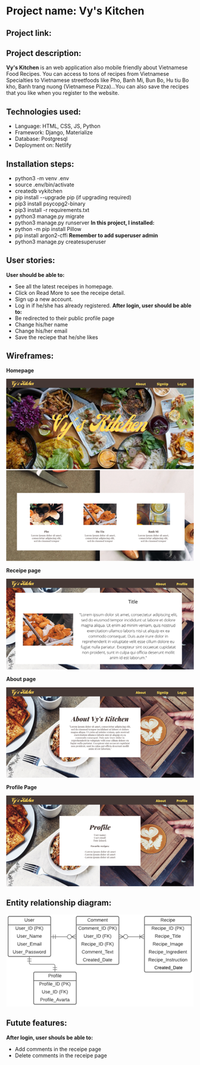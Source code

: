 # Project name: Vy's Kitchen

## Project link: 

## Project description:
**Vy's Kitchen** is an web application also mobile friendly about Vietnamese Food Recipes. You can access to tons of recipes from Vietnamese Specialties to Vietnamese streetfoods like Pho, Banh Mi, Bun Bo, Hu tiu Bo kho, Banh trang nuong (Vietnamese Pizza)...You can also save the recipes that you like when you register to the website.


## Technologies used:
- Language: HTML, CSS, JS, Python
- Framework: Django, Materialize
- Database: Postgresql
- Deployment on: Netlify 

## Installation steps:
- python3 -m venv .env
- source .env/bin/activate
- createdb vykitchen
- pip install --upgrade pip (if upgrading required)
- pip3 install psycopg2-binary
- pip3 install -r requirements.txt
- python3 manage.py migrate
- python3 manage.py runserver
**In this project, I installed:**
- python -m pip install Pillow 
- pip install argon2-cffi
**Remember to add superuser admin**
- python3 manage.py createsuperuser

## User stories:
**User should be able to:**
- See all the latest receipes in homepage.
- Click on Read More to see the receipe detail.
- Sign up a new account.
- Log in if he/she has already registered.
**After login, user should be able to:**
- Be redirected to their public profile page
- Change his/her name
- Change his/her email
- Save the reciepe that he/she likes

## Wireframes:

**Homepage**

<img src="images/home.png">

<img src="images/home1.png">

**Receipe page**

<img src="images/receipe.png">

**About page**

<img src="images/about.png">

**Profile Page**

<img src="images/profile.png">


## Entity relationship diagram:

<img src="images/erd.png">

## Futute features:
**After login, user shouls be able to:**
- Add comments in the receipe page
- Delete comments in the receipe page
